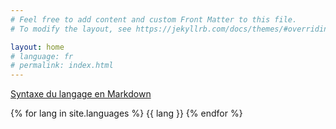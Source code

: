 ```yaml
---
# Feel free to add content and custom Front Matter to this file.
# To modify the layout, see https://jekyllrb.com/docs/themes/#overriding-theme-defaults

layout: home
# language: fr
# permalink: index.html
---
```


[Syntaxe du langage en Markdown](/language-syntax.html)

{% for lang in site.languages %}
{{ lang }}
{% endfor %}
